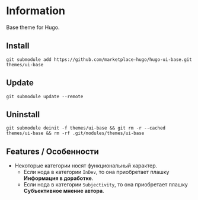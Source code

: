 # Information

Base theme for Hugo.

## Install

```
git submodule add https://github.com/marketplace-hugo/hugo-ui-base.git themes/ui-base
```

## Update

```
git submodule update --remote
```

## Uninstall

```
git submodule deinit -f themes/ui-base && git rm -r --cached themes/ui-base && rm -rf .git/modules/themes/ui-base
```

## Features / Особенности

- Некоторые категории носят функциональный характер.
  - Если нода в категории `InDev`, то она приобретает плашку **Информация в доработке**.
  - Если нода в категории `Subjectivity`, то она приобретает плашку **Субъективное мнение автора**.
